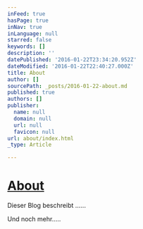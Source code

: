 ```yaml
---
inFeed: true
hasPage: true
inNav: true
inLanguage: null
starred: false
keywords: []
description: ''
datePublished: '2016-01-22T23:34:20.952Z'
dateModified: '2016-01-22T22:40:27.000Z'
title: About
author: []
sourcePath: _posts/2016-01-22-about.md
published: true
authors: []
publisher:
  name: null
  domain: null
  url: null
  favicon: null
url: about/index.html
_type: Article

---
```

# [About][0]

Dieser Blog beschreibt ......

Und noch mehr.....

[0]: about